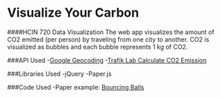 # Visualize Your Carbon
####HCIN 720 Data Visualization
The web app visualizes the amount of CO2 emitted (per person) by traveling from one city to another. CO2 is visualized as bubbles and each bubble represents 1 kg of CO2.

###API Used
-[Google Geocoding](https://developers.google.com/maps/documentation/geocoding/start)
-[Trafik Lab Calculate CO2 Emission](https://www.trafiklab.se/api/calculate-co2-emission)

###Libraries Used
-jQuery
-Paper.js

###Code Used
-Paper example: [Bouncing Balls](http://paperjs.org/examples/bouncing-balls/)
